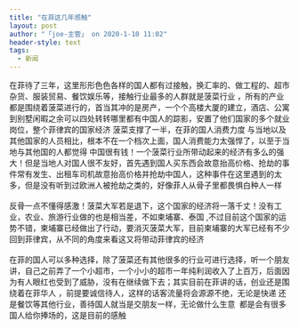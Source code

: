 ```yaml
---
title: "在菲这几年感触"
layout: post
author: "「joe-主管」 on 2020-1-10 11:02"
header-style: text
tags:
  - 新闻
---
```


<head></head>
<body>
  在菲待了三年，这里形形色色各样的国人都有过接触，换汇率的、做工程的、超市杂货、服装贸易、餐饮娱乐等，接触行业最多的人群就是菠菜行业 ，所有的产业都是围绕着菠菜进行的，首当其冲的是房产，一个个高楼大厦的建立，酒店、公寓到别墅闲暇之余可以四处转转哪里都有中国人的踪影，安置了他们国家的多个就业岗位，整个菲律宾的国家经济 菠菜支撑了一半，在菲的国人消费力度 与当地以及其他国家的人员相比，根本不在一个档次上面，国人消费能力太强悍了，以至于当地与其他国的人都觉得 中国很有钱！一个菠菜行业所带动起来的经济有多么的强大！但是当地人对国人很不友好，首先遇到国人买东西会故意抬高价格、抢劫的事件常有发生、出租车司机故意抬高价格并抢劫中国人，这种事件在这里遇到的太多，但是没有听到过欧洲人被抢劫之类的，好像菲人从骨子里都畏惧白种人一样
 <br> 
 <br> 反骨一点不懂得感激！菠菜大军若是退下，这个国家的经济将一落千丈！没有工业，农业、旅游行业做的也是相当差，不如柬埔寨、泰国 ,不过目前这个国家的运势不错，柬埔寨已经做出了行动，要消灭菠菜大军，目前柬埔寨的大军已经有不少回到菲律宾，从不同的角度来看这又将带动菲律宾的经济
 <br> 
 <br> 在菲的国人可以多种选择，除了菠菜还有其他很多的行业可进行选择，听一个朋友讲，自己之前弄了一个小超市，一个小小的超市一年纯利润收入了上百万，后面因为有人眼红也受到了威胁，没有在继续做下去；其实目前在菲讲的话，创业还是围绕着在菲华人 ，前提要诚信待人，这样的话客流量将会源源不绝，无论是快递 还是餐饮等其他行业，善待国人就当是交朋友一样，无论做什么生意&nbsp;&nbsp;都是会有很多国人给你捧场的，这是目前的感触
 <br> 
 <br>
</body>


